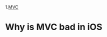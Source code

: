 1.[MVC](https://en.wikipedia.org/wiki/Model%E2%80%93view%E2%80%93controller)

# Why is MVC bad in iOS
